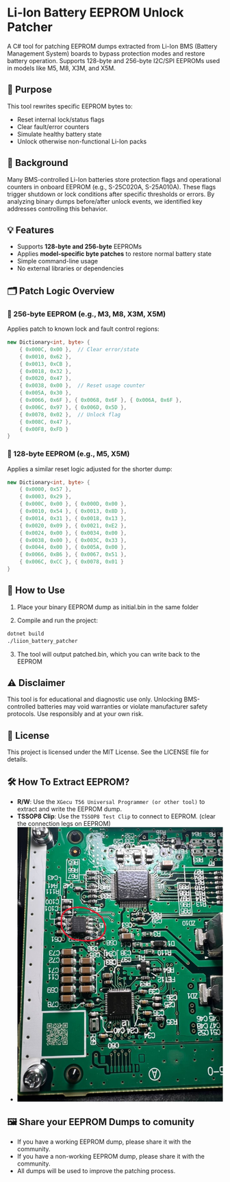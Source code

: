 ﻿# Li-Ion Battery EEPROM Unlock Patcher

A C# tool for patching EEPROM dumps extracted from Li-Ion BMS (Battery Management System) boards to bypass protection modes and restore battery operation. 
Supports 128-byte and 256-byte I2C/SPI EEPROMs used in models like M5, M8, X3M, and X5M.

## 🔧 Purpose

This tool rewrites specific EEPROM bytes to:
- Reset internal lock/status flags
- Clear fault/error counters
- Simulate healthy battery state
- Unlock otherwise non-functional Li-Ion packs

## 🧠 Background

Many BMS-controlled Li-Ion batteries store protection flags and operational counters in onboard EEPROM (e.g., S-25C020A, S-25A010A). These flags trigger shutdown or lock conditions after specific thresholds or errors. By analyzing binary dumps before/after unlock events, we identified key addresses controlling this behavior.

## 💡 Features

- Supports **128-byte and 256-byte** EEPROMs
- Applies **model-specific byte patches** to restore normal battery state
- Simple command-line usage
- No external libraries or dependencies

## 🗂️ Patch Logic Overview

### 🔹 256-byte EEPROM (e.g., M3, M8, X3M, X5M)
Applies patch to known lock and fault control regions:

```csharp
new Dictionary<int, byte> {
    { 0x000C, 0x00 },  // Clear error/state
    { 0x0010, 0x62 },
    { 0x0013, 0xCB },
    { 0x0018, 0x32 },
    { 0x0020, 0x47 },
    { 0x0038, 0x00 },  // Reset usage counter
    { 0x005A, 0x30 },
    { 0x0066, 0x6F }, { 0x0068, 0x6F }, { 0x006A, 0x6F },
    { 0x006C, 0x97 }, { 0x006D, 0x5D },
    { 0x0078, 0x02 },  // Unlock flag
    { 0x008C, 0x47 },
    { 0x00F8, 0xFD }
}
```

### 🔹 128-byte EEPROM (e.g., M5, X5M)
Applies a similar reset logic adjusted for the shorter dump:

```csharp
new Dictionary<int, byte> {
    { 0x0000, 0x57 },
    { 0x0003, 0x29 },
    { 0x000C, 0x00 }, { 0x000D, 0x00 },
    { 0x0010, 0x54 }, { 0x0013, 0x8D },
    { 0x0014, 0x31 }, { 0x0018, 0x13 },
    { 0x0020, 0x09 }, { 0x0021, 0xE2 },
    { 0x0024, 0x00 }, { 0x0034, 0x00 },
    { 0x0038, 0x00 }, { 0x003C, 0x33 },
    { 0x0044, 0x00 }, { 0x005A, 0x00 },
    { 0x0066, 0xB6 }, { 0x0067, 0x51 },
    { 0x006C, 0xCC }, { 0x0078, 0x01 }
}
```

## 🚀 How to Use
1. Place your binary EEPROM dump as initial.bin in the same folder

2. Compile and run the project:
```bash
dotnet build
./liion_battery_patcher
```
3. The tool will output patched.bin, which you can write back to the EEPROM

## ⚠️ Disclaimer
This tool is for educational and diagnostic use only. 
Unlocking BMS-controlled batteries may void warranties or violate manufacturer safety protocols. 
Use responsibly and at your own risk.

## 📜 License
This project is licensed under the MIT License. See the LICENSE file for details.

## 🛠️ How To Extract EEPROM?
- **R/W**: Use the `XGecu T56 Universal Programmer (or other tool)` to extract and write the EEPROM dump.
- **TSSOP8 Clip**: Use the `TSSOP8 Test Clip` to connect to EEPROM. (clear the connection legs on EEPROM)
- ![BMS Board](images/bms_board.jpg)

## 🖼️ Share your EEPROM Dumps to comunity
- If you have a working EEPROM dump, please share it with the community.
- If you have a non-working EEPROM dump, please share it with the community.
- All dumps will be used to improve the patching process.